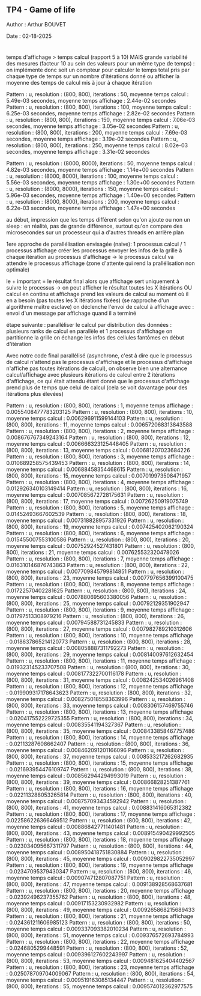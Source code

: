 ## TP4 - Game of life
Author : Arthur BOUVET 

Date : 02-18-2025 
#


temps d'affichage > temps calcul (rapport 5 à 10)
MAIS grande variabilité des mesures (facteur 10 au sein des valeurs pour un même type de temps) : on implémente donc soit un compteur pour calculer le temps total pris par chaque type de temps sur un nombre d'itérations donné ou afficher la moyenne des temps de calcul mis à jour à chaque itération 

Pattern : u, resolution : (800, 800), iterations : 50, moyenne temps calcul : 5.49e-03 secondes, moyenne temps affichage : 2.44e-02 secondes
Pattern : u, resolution : (800, 800), iterations : 100, moyenne temps calcul : 6.25e-03 secondes, moyenne temps affichage : 2.82e-02 secondes
Pattern : u, resolution : (800, 800), iterations : 150, moyenne temps calcul : 7.06e-03 secondes, moyenne temps affichage : 3.05e-02 secondes
Pattern : u, resolution : (800, 800), iterations : 200, moyenne temps calcul : 7.69e-03 secondes, moyenne temps affichage : 3.19e-02 secondes
Pattern : u, resolution : (800, 800), iterations : 250, moyenne temps calcul : 8.02e-03 secondes, moyenne temps affichage : 3.31e-02 secondes

Pattern : u, resolution : (8000, 8000), iterations : 50, moyenne temps calcul : 4.82e-03 secondes, moyenne temps affichage : 1.14e+00 secondes
Pattern : u, resolution : (8000, 8000), iterations : 100, moyenne temps calcul : 5.56e-03 secondes, moyenne temps affichage : 1.30e+00 secondes
Pattern : u, resolution : (8000, 8000), iterations : 150, moyenne temps calcul : 5.96e-03 secondes, moyenne temps affichage : 1.40e+00 secondes
Pattern : u, resolution : (8000, 8000), iterations : 200, moyenne temps calcul : 6.22e-03 secondes, moyenne temps affichage : 1.47e+00 secondes


au début, impression que les temps diffèrent selon qu'on ajoute ou non un sleep : en réalité, pas de grande différence, surtout qu'on compare des microsecondes sur un processeur qui a d'autres threads en arrière plan


1ere approche de parallélisation envisagée (naive): 
1 processus calcul / 1 processus affichage
créer les processus
envoyer les infos de la grille à chaque itération au processus d'affichage
-> le processus calcul va attendre le processus affichage (zone d'attente qui rend la prallélisation non optimale)


le + important = le résultat final alors que affichage sert uniquement à suivre le processus
-> on peut afficher le résultat toutes les X itérations
OU calcul en continu et affichage prend les valeurs de calcul au moment où il en a besoin (pas toutes les X itérations fixées)
(se rapproche d'un algorithme maître esclave)
on déclenche l'envoi de calcul à affichage avec : envoi d'un message par affichage quand il a terminé


étape suivante : paralléliser le calcul par distribution des données : plusieurs ranks de calcul en parallèle et 1 processus d'affichage
on partitionne la grille
on échange les infos des cellules fantômes en début d'itération



Avec notre code final parallélisé (asynchrone, c'est à dire que le processus de calcul n'attend pas le processus d'affichage et le processus d'affichage n'affiche pas toutes itérations de calcul), on observe bien une alternance calcul/affichage avec plusieurs itérations de calcul entre 2 itérations d'affichage, ce qui était attendu étant donné que le processus d'affichage prend plus de temps que celui de calcul (cela se voit davantage pour des itérations plus élevées)

Pattern : u, resolution : (800, 800), iterations : 1, moyenne temps affichage : 0.0055408477783203125
Pattern : u, resolution : (800, 800), iterations : 10, moyenne temps calcul : 0.006296911599144103
Pattern : u, resolution : (800, 800), iterations : 11, moyenne temps calcul : 0.006572068313843588
Pattern : u, resolution : (800, 800), iterations : 2, moyenne temps affichage : 0.008676767349243164
Pattern : u, resolution : (800, 800), iterations : 12, moyenne temps calcul : 0.006666323125448405
Pattern : u, resolution : (800, 800), iterations : 13, moyenne temps calcul : 0.00681207023684226
Pattern : u, resolution : (800, 800), iterations : 3, moyenne temps affichage : 0.010689258575439453
Pattern : u, resolution : (800, 800), iterations : 14, moyenne temps calcul : 0.00688458354468615
Pattern : u, resolution : (800, 800), iterations : 15, moyenne temps calcul : 0.007019973508471957
Pattern : u, resolution : (800, 800), iterations : 4, moyenne temps affichage : 0.012926340103149414
Pattern : u, resolution : (800, 800), iterations : 16, moyenne temps calcul : 0.007085672728175631
Pattern : u, resolution : (800, 800), iterations : 17, moyenne temps calcul : 0.00726250919075749
Pattern : u, resolution : (800, 800), iterations : 5, moyenne temps affichage : 0.01452493667602539
Pattern : u, resolution : (800, 800), iterations : 18, moyenne temps calcul : 0.007318828957331926
Pattern : u, resolution : (800, 800), iterations : 19, moyenne temps calcul : 0.007425402062190324
Pattern : u, resolution : (800, 800), iterations : 6, moyenne temps affichage : 0.015455007553100586
Pattern : u, resolution : (800, 800), iterations : 20, moyenne temps calcul : 0.00752924527431801
Pattern : u, resolution : (800, 800), iterations : 21, moyenne temps calcul : 0.007625532320478026
Pattern : u, resolution : (800, 800), iterations : 7, moyenne temps affichage : 0.016310146876743863
Pattern : u, resolution : (800, 800), iterations : 22, moyenne temps calcul : 0.007709845799814851
Pattern : u, resolution : (800, 800), iterations : 23, moyenne temps calcul : 0.007797656399100475
Pattern : u, resolution : (800, 800), iterations : 8, moyenne temps affichage : 0.01722570402281625
Pattern : u, resolution : (800, 800), iterations : 24, moyenne temps calcul : 0.007880695603380056
Pattern : u, resolution : (800, 800), iterations : 25, moyenne temps calcul : 0.00792129351902947
Pattern : u, resolution : (800, 800), iterations : 9, moyenne temps affichage : 0.01797513308979216
Pattern : u, resolution : (800, 800), iterations : 26, moyenne temps calcul : 0.00794588731245833
Pattern : u, resolution : (800, 800), iterations : 27, moyenne temps calcul : 0.007982789210312606
Pattern : u, resolution : (800, 800), iterations : 10, moyenne temps affichage : 0.018637865214120773
Pattern : u, resolution : (800, 800), iterations : 28, moyenne temps calcul : 0.008058887311792273
Pattern : u, resolution : (800, 800), iterations : 29, moyenne temps calcul : 0.008140097612632454
Pattern : u, resolution : (800, 800), iterations : 11, moyenne temps affichage : 0.019323145233707508
Pattern : u, resolution : (800, 800), iterations : 30, moyenne temps calcul : 0.008177322700116178
Pattern : u, resolution : (800, 800), iterations : 31, moyenne temps calcul : 0.008242534026961408
Pattern : u, resolution : (800, 800), iterations : 12, moyenne temps affichage : 0.019909317178643623
Pattern : u, resolution : (800, 800), iterations : 32, moyenne temps calcul : 0.008275018558363996
Pattern : u, resolution : (800, 800), iterations : 33, moyenne temps calcul : 0.008306157469755746
Pattern : u, resolution : (800, 800), iterations : 13, moyenne temps affichage : 0.020417552229725355
Pattern : u, resolution : (800, 800), iterations : 34, moyenne temps calcul : 0.00835541194327367
Pattern : u, resolution : (800, 800), iterations : 35, moyenne temps calcul : 0.008433858467757486
Pattern : u, resolution : (800, 800), iterations : 14, moyenne temps affichage : 0.02113287608662407
Pattern : u, resolution : (800, 800), iterations : 36, moyenne temps calcul : 0.008462091201166096
Pattern : u, resolution : (800, 800), iterations : 37, moyenne temps calcul : 0.008533217262682935
Pattern : u, resolution : (800, 800), iterations : 15, moyenne temps affichage : 0.021693954476109747
Pattern : u, resolution : (800, 800), iterations : 38, moyenne temps calcul : 0.008562944294993019
Pattern : u, resolution : (800, 800), iterations : 39, moyenne temps calcul : 0.00866828251387761
Pattern : u, resolution : (800, 800), iterations : 16, moyenne temps affichage : 0.022113288053265814
Pattern : u, resolution : (800, 800), iterations : 40, moyenne temps calcul : 0.008757093434592942
Pattern : u, resolution : (800, 800), iterations : 41, moyenne temps calcul : 0.008831416065312382
Pattern : u, resolution : (800, 800), iterations : 17, moyenne temps affichage : 0.022586226366469512
Pattern : u, resolution : (800, 800), iterations : 42, moyenne temps calcul : 0.008868427711401481
Pattern : u, resolution : (800, 800), iterations : 43, moyenne temps calcul : 0.008915490429992505
Pattern : u, resolution : (800, 800), iterations : 18, moyenne temps affichage : 0.023034095667311797
Pattern : u, resolution : (800, 800), iterations : 44, moyenne temps calcul : 0.008950418751830884
Pattern : u, resolution : (800, 800), iterations : 45, moyenne temps calcul : 0.009029822735052997
Pattern : u, resolution : (800, 800), iterations : 19, moyenne temps affichage : 0.02347095379430347
Pattern : u, resolution : (800, 800), iterations : 46, moyenne temps calcul : 0.009074712807087751
Pattern : u, resolution : (800, 800), iterations : 47, moyenne temps calcul : 0.009138928568637681
Pattern : u, resolution : (800, 800), iterations : 20, moyenne temps affichage : 0.02392496237355762
Pattern : u, resolution : (800, 800), iterations : 48, moyenne temps calcul : 0.00917153230932982
Pattern : u, resolution : (800, 800), iterations : 49, moyenne temps calcul : 0.009265868215689433
Pattern : u, resolution : (800, 800), iterations : 21, moyenne temps affichage : 0.024361211606985123
Pattern : u, resolution : (800, 800), iterations : 50, moyenne temps calcul : 0.009337093382010234
Pattern : u, resolution : (800, 800), iterations : 51, moyenne temps calcul : 0.009376572693784993
Pattern : u, resolution : (800, 800), iterations : 22, moyenne temps affichage : 0.0246805299448591
Pattern : u, resolution : (800, 800), iterations : 52, moyenne temps calcul : 0.009396127602243997
Pattern : u, resolution : (800, 800), iterations : 53, moyenne temps calcul : 0.009481625404402567
Pattern : u, resolution : (800, 800), iterations : 23, moyenne temps affichage : 0.025078709704009067
Pattern : u, resolution : (800, 800), iterations : 54, moyenne temps calcul : 0.009519163085134447
Pattern : u, resolution : (800, 800), iterations : 55, moyenne temps calcul : 0.009574012362977575